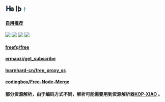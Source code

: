 ## <a href="https://t.me/Nan_nx"><img src="https://raw.githubusercontent.com/Nan-nx/Nan-nx/main/hello.gif" width="65px"/></a>

#### [自用推荐](https://b.luxury/waf/jCVu3VGrFlVgAcjk2)

<a href="https://github.com/Nan-nx/En"><img src='https://img.shields.io/badge/Quan_X-v2.0-brown'/></a> 
<a href="https://github.com/Nan-nx/Scriptable"><img src='https://img.shields.io/badge/Scriptable-v1.0-orange'/></a>
<a href="https://github.com/Nan-nx/Book"><img src='https://img.shields.io/badge/Book-v3.0-red'/></a> 
<a href="https://t.me/Nan_nx"><img src='https://img.shields.io/badge/By-Nan--nx-green'/></a>

#### [freefq/free](https://github.com/freefq/free)
#### [ermaozi/get_subscribe](https://github.com/ermaozi/get_subscribe)
#### [learnhard-cn/free_proxy_ss](https://github.com/learnhard-cn/free_proxy_ss)
#### [codingbox/Free-Node-Merge](https://github.com/codingbox/Free-Node-Merge)

#### 部分资源解析，由于编码方式不同，解析可能需要用到资源解析器[KOP-XIAO](resource_parser_url=https://raw.githubusercontent.com/KOP-XIAO/QuantumultX/master/Scripts/resource-parser.js) 。


